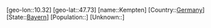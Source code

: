 ﻿---
location: [47.73,10.32]
type: City
tags:
- geo/City


SpocWebEntityId: 31386
isDeleted: false
confidential: public

---
[geo-lon::10.32]
[geo-lat::47.73]
[name::Kempten]
[Country::[Germany](geo/Continent/Europe/Germany.md)]
[State::[Bayern](geo/Continent/Europe/Germany/Bayern.md)]
[Population::]
[Unknown::]

